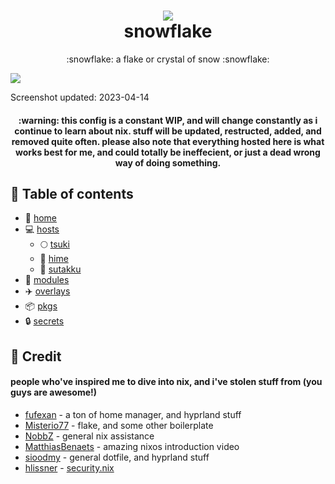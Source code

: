 <h1 align="center">
<img src="https://files.catbox.moe/i4twd5.png"></img> <br>
snowflake
</h1>
<p align="center">:snowflake: a flake or crystal of snow :snowflake:</p>
<img src="https://files.catbox.moe/b5u8p5.png"></img>
<p>Screenshot updated: 2023-04-14</p>
<h4 align="center">:warning: this config is a constant WIP, 
and will change constantly as i continue to learn about nix. stuff will be updated, restructed, added, and removed quite often. please also note that everything hosted here is what works best for me, and could totally be ineffecient, or just a dead wrong way of doing something.</h4>

## :open_book: Table of contents

+ :house_with_garden: [home](home)
+ :computer: [hosts](hosts)
  - :full_moon: [tsuki](hosts/tsuki)
  - :princess: [hime](hosts/hime)
  - :white_flower: [sutakku](hosts/sutakku)
+ :electric_plug: [modules](modules)
+ :airplane: [overlays](overlays)
+ :package: [pkgs](pkgs)
+ :lock: [secrets](secrets)

## :busts_in_silhouette: Credit
#### people who've inspired me to dive into nix, and i've stolen stuff from (you guys are awesome!)
+ [fufexan](https://github.com/fufexan) - a ton of home manager, and hyprland stuff
+ [Misterio77](https://github.com/Misterio77) - flake, and some other boilerplate
+ [NobbZ](https://github.com/NobbZ) - general nix assistance
+ [MatthiasBenaets](https://github.com/MatthiasBenaets) - amazing nixos introduction video
+ [sioodmy](https://github.com/sioodmy) - general dotfile, and hyprland stuff
+ [hlissner](https://github.com/hlissner) - [security.nix](modules/services/security.nix)
